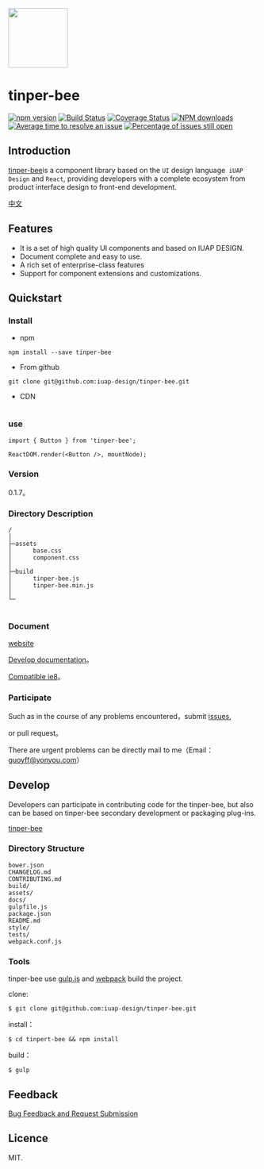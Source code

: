 <img src="http://tinper.org/assets/images/bee.png" width="120" />

# tinper-bee


[![npm version](https://img.shields.io/npm/v/tinper-bee.svg)](https://www.npmjs.com/package/tinper-bee)
[![Build Status](https://img.shields.io/travis/iuap-design/tinper-bee/master.svg)](https://travis-ci.org/iuap-design/tinper-bee)
[![Coverage Status](https://coveralls.io/repos/github/iuap-design/tinper-bee/badge.svg?branch=master)](https://coveralls.io/github/iuap-design/tinper-bee?branch=master)
[![NPM downloads](http://img.shields.io/npm/dm/tinper-bee.svg?style=flat)](https://npmjs.org/package/tinper-bee)
[![Average time to resolve an issue](http://isitmaintained.com/badge/resolution/iuap-design/tinper-bee.svg)](http://isitmaintained.com/project/iuap-design/tinper-bee "Average time to resolve an issue")
[![Percentage of issues still open](http://isitmaintained.com/badge/open/iuap-design/tinper-bee.svg)](http://isitmaintained.com/project/iuap-design/tinper-bee "Percentage of issues still open")


## Introduction

[tinper-bee](http://bee.tinper.org/)is a component library based on the `UI` design language` iUAP Design` and `React`, providing developers with a complete ecosystem from product interface design to front-end development.

[中文](README_CN.md)

## Features

- It is a set of high quality UI components and based on IUAP DESIGN.
- Document complete and easy to use.
- A rich set of enterprise-class features
- Support for component extensions and customizations.


## Quickstart


### Install

- npm

```
npm install --save tinper-bee
```

- From github
```
git clone git@github.com:iuap-design/tinper-bee.git
```

- CDN
```
```

### use

```
import { Button } from 'tinper-bee';

ReactDOM.render(<Button />, mountNode);

```


### Version

0.1.7。


### Directory Description

```
/
│
├─assets
│      base.css
│      component.css
│
├─build
│      tinper-bee.js
│      tinper-bee.min.js
│
└─


```

### Document

[website](http://bee.tinper.org/)

[Develop documentation](https://github.com/iuap-design/tinper-bee/docs)。

[Compatible ie8](https://github.com/iuap-design/neoui-react/blob/master/docs/react-ie8.md)。



### Participate

Such as in the course of any problems encountered，submit [issues](https://github.com/iuap-design/tinper-bee/issues),

or pull request。

There are urgent problems can be directly mail to me（Email：guoyff@yonyou.com）


## Develop

Developers can participate in contributing code for the tinper-bee, but also can be based on tinper-bee secondary development or packaging plug-ins.

[tinper-bee](https://github.com/tinper-bee)

### Directory Structure

```
bower.json
CHANGELOG.md
CONTRIBUTING.md
build/
assets/
docs/
gulpfile.js
package.json
README.md
style/
tests/
webpack.conf.js
```

### Tools

tinper-bee use [gulp.js](http://gulpjs.com/) and [webpack](https://webpack.github.io/) build the project.

clone:

```
$ git clone git@github.com:iuap-design/tinper-bee.git
```

install：

```
$ cd tinpert-bee && npm install
```

build：

```
$ gulp
```


## Feedback

[Bug Feedback and Request Submission](CONTRIBUTING.md)

## Licence

MIT.
